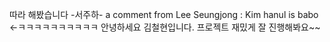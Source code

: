 따라 해봤습니다 -서주하-
a comment from Lee Seungjong : Kim hanul is babo <-ㅋㅋㅋㅋㅋㅋㅋㅋㅋㅋ
안녕하세요 김철현입니다. 프로젝트 재밌게 잘 진행해봐요~~